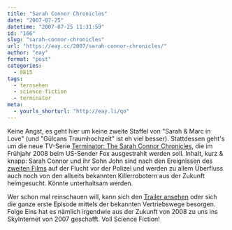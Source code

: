 ```yaml
---
title: "Sarah Connor Chronicles"
date: "2007-07-25"
datetime: "2007-07-25 11:31:59"
id: "166"
slug: "sarah-connor-chronicles"
url: "https://eay.cc/2007/sarah-connor-chronicles/"
author: "eay"
format: "post"
categories:
  - 0815
tags:
  - fernsehen
  - science-fiction
  - terminator
meta:
  - yourls_shorturl: "http://eay.li/qo"
---
```


Keine Angst, es geht hier um keine zweite Staffel von "Sarah & Marc in Love" (und "Gülcans Traumhochzeit" ist eh viel besser). Stattdessen geht's um die neue TV-Serie [Terminator: The Sarah Connor Chronicles](http://en.wikipedia.org/wiki/The_Sarah_Connor_Chronicles), die im Frühjahr 2008 beim US-Sender Fox ausgestrahlt werden soll. Inhalt, kurz & knapp: Sarah Connor und ihr Sohn John sind nach den Ereignissen des [zweiten Films](http://www.amazon.de/exec/obidos/ASIN/B0009EK71E/eayznet-21) auf der Flucht vor der Polizei und werden zu allem Überfluss auch noch von den allseits bekannten Killerrobotern aus der Zukunft heimgesucht. Könnte unterhaltsam werden.

Wer schon mal reinschauen will, kann sich den [Trailer ansehen](http://www.youtube.com/watch?v=oBRVGP7uD4s) oder sich die ganze erste Episode mittels der bekannten Vertriebswege besorgen. Folge Eins hat es nämlich irgendwie aus der Zukunft von 2008 zu uns ins SkyInternet von 2007 geschafft. Voll Science Fiction!
